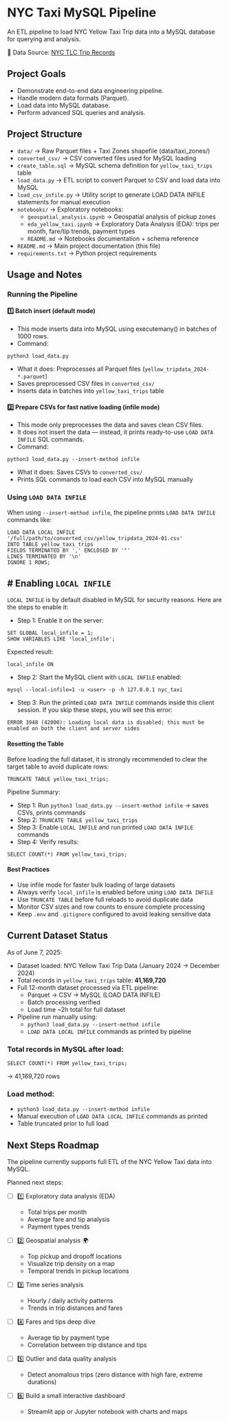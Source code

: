 # NYC Taxi MySQL Pipeline

An ETL pipeline to load NYC Yellow Taxi Trip data into a MySQL database for querying and analysis.

🚕 Data Source: [NYC TLC Trip Records](https://www.nyc.gov/site/tlc/about/tlc-trip-record-data.page)

## Project Goals

- Demonstrate end-to-end data engineering pipeline.
- Handle modern data formats (Parquet).
- Load data into MySQL database.
- Perform advanced SQL queries and analysis.

## Project Structure

- `data/` → Raw Parquet files + Taxi Zones shapefile (data/taxi_zones/)
- `converted_csv/` → CSV converted files used for MySQL loading
- `create_table.sql` → MySQL schema definition for `yellow_taxi_trips` table
- `load_data.py` → ETL script to convert Parquet to CSV and load data into MySQL
- `load_csv_infile.py` → Utility script to generate LOAD DATA INFILE statements for manual execution
- `notebooks/` → Exploratory notebooks:
    - `geospatial_analysis.ipynb` → Geospatial analysis of pickup zones
    - `eda_yellow_taxi.ipynb` → Exploratory Data Analysis (EDA): trips per month, fare/tip trends, payment types
    - `README.md` → Notebooks documentation + schema reference
- `README.md` → Main project documentation (this file)
- `requirements.txt` → Python project requirements

## Usage and Notes

### Running the Pipeline
#### 1️⃣ Batch insert (default mode)

- This mode inserts data into MySQL using executemany() in batches of 1000 rows.
- Command:

``` 
python3 load_data.py 
```

- What it does: Preprocesses all Parquet files (`yellow_tripdata_2024-*.parquet`)
- Saves preprocessed CSV files in `converted_csv/`
- Inserts data in batches into `yellow_taxi_trips` table

#### 2️⃣ Prepare CSVs for fast native loading (infile mode)

- This mode only preprocesses the data and saves clean CSV files.
- It does not insert the data — instead, it prints ready-to-use `LOAD DATA INFILE` SQL commands.
- Command:
``` 
python3 load_data.py --insert-method infile 
```
- What it does: Saves CSVs to `converted_csv/`
- Prints SQL commands to load each CSV into MySQL manually

### Using `LOAD DATA INFILE`
When using `--insert-method infile`, the pipeline prints `LOAD DATA INFILE` commands like:
```
LOAD DATA LOCAL INFILE '/full/path/to/converted_csv/yellow_tripdata_2024-01.csv'
INTO TABLE yellow_taxi_trips
FIELDS TERMINATED BY ',' ENCLOSED BY '"'
LINES TERMINATED BY '\n'
IGNORE 1 ROWS;
```
## # Enabling `LOCAL INFILE`
`LOCAL INFILE` is by default disabled in MySQL for security reasons. Here are the steps to enable it:

- Step 1: Enable it on the server:
```
SET GLOBAL local_infile = 1;
SHOW VARIABLES LIKE 'local_infile';
```
Expected result:
```
local_infile ON
```
- Step 2: Start the MySQL client with `LOCAL INFILE` enabled:
```
mysql --local-infile=1 -u <user> -p -h 127.0.0.1 nyc_taxi
```
- Step 3: Run the printed `LOAD DATA INFILE` commands inside this client session.
If you skip these steps, you will see this error:
```
ERROR 3948 (42000): Loading local data is disabled; this must be enabled on both the client and server sides
```
#### Resetting the Table
Before loading the full dataset, it is strongly recommended to clear the target table to avoid duplicate rows:
```
TRUNCATE TABLE yellow_taxi_trips;
```
Pipeline Summary: 
* Step 1: Run `python3 load_data.py --insert-method infile` → saves CSVs, prints commands
* Step 2: `TRUNCATE TABLE yellow_taxi_trips`
* Step 3: Enable `LOCAL INFILE` and run printed `LOAD DATA INFILE` commands
* Step 4: Verify results:
```
SELECT COUNT(*) FROM yellow_taxi_trips;
```
#### Best Practices
- Use infile mode for faster bulk loading of large datasets
- Always verify `local_infile` is enabled before using `LOAD DATA INFILE`
- Use `TRUNCATE TABLE` before full reloads to avoid duplicate data
- Monitor CSV sizes and row counts to ensure complete processing
- Keep `.env` and `.gitignore` configured to avoid leaking sensitive data

## Current Dataset Status

As of June 7, 2025:
- Dataset loaded: NYC Yellow Taxi Trip Data (January 2024 → December 2024)
- Total records in `yellow_taxi_trips` table: **41,169,720**
- Full 12-month dataset processed via ETL pipeline:
    - Parquet → CSV → MySQL (LOAD DATA INFILE)
    - Batch processing verified
    - Load time ~2h total for full dataset
- Pipeline run manually using:
    - `python3 load_data.py --insert-method infile`
    - `LOAD DATA LOCAL INFILE` commands as printed by pipeline

### Total records in MySQL after load:

`SELECT COUNT(*) FROM yellow_taxi_trips;`

→ 41,169,720 rows

### Load method:

- `python3 load_data.py --insert-method infile`
- Manual execution of `LOAD DATA LOCAL INFILE` commands as printed
- Table truncated prior to full load

## Next Steps Roadmap

The pipeline currently supports full ETL of the NYC Yellow Taxi data into MySQL.

Planned next steps:

- [ ] 1️⃣ Exploratory data analysis (EDA)
    - Total trips per month
    - Average fare and tip analysis
    - Payment types trends

- [ ] 2️⃣ Geospatial analysis 🌍
    - Top pickup and dropoff locations
    - Visualize trip density on a map
    - Temporal trends in pickup locations

- [ ] 3️⃣ Time series analysis
    - Hourly / daily activity patterns
    - Trends in trip distances and fares

- [ ] 4️⃣ Fares and tips deep dive
    - Average tip by payment type
    - Correlation between trip distance and tips

- [ ] 5️⃣ Outlier and data quality analysis
    - Detect anomalous trips (zero distance with high fare, extreme durations)

- [ ] 6️⃣ Build a small interactive dashboard 
    - Streamlit app or Jupyter notebook with charts and maps



